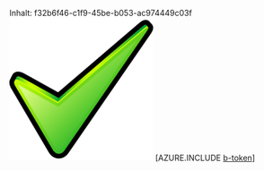 Inhalt: f32b6f46-c1f9-45be-b053-ac974449c03f![Bild](d97625ad-f085-414b-b9fb-4c889e8245d3.png)
[AZURE.INCLUDE [b-token](9d78fc22-e211-4465-8ca2-9f1abb0b8fba.md)]
